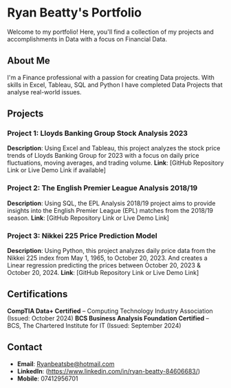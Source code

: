 # Ryan Beatty's Portfolio

Welcome to my portfolio! Here, you'll find a collection of my projects and accomplishments in Data with a focus on Financial Data.

## About Me
I'm a Finance professional with a passion for creating Data projects. With skills in Excel, Tableau, SQL and Python I have completed Data Projects that analyse real-world issues.

## Projects

### Project 1: Lloyds Banking Group Stock Analysis 2023
**Description**: Using Excel and Tableau, this project analyzes the stock price trends of Lloyds Banking Group for 2023 with a focus on daily price fluctuations, moving averages, and trading volume.
**Link**: [GitHub Repository Link or Live Demo Link if available]

### Project 2: The English Premier League Analysis 2018/19
**Description**: Using SQL, the EPL Analysis 2018/19 project aims to provide insights into the English Premier League (EPL) matches from the 2018/19 season.
**Link**: [GitHub Repository Link or Live Demo Link]

### Project 3: Nikkei 225 Price Prediction Model
**Description**: Using Python, this project analyzes daily price data from the Nikkei 225 index from May 1, 1965, to October 20, 2023. And creates a Linear regression predicting the prices between October 20, 2023 & October 20, 2024.
**Link**: [GitHub Repository Link or Live Demo Link]

## Certifications
**CompTIA Data+ Certified** – Computing Technology Industry Association (Issued: October 2024)
**BCS Business Analysis Foundation Certified** – BCS, The Chartered Institute for IT (Issued: September 2024)

## Contact
- **Email**: Ryanbeatsbe@hotmail.com
- **LinkedIn**: (https://www.linkedin.com/in/ryan-beatty-84606683/)
- **Mobile**: 07412956701
